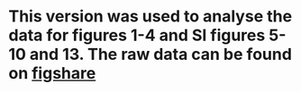 
# This version was used to analyse the data for figures 1-4 and SI figures 5-10 and 13. The raw data can be found on [figshare]()  
